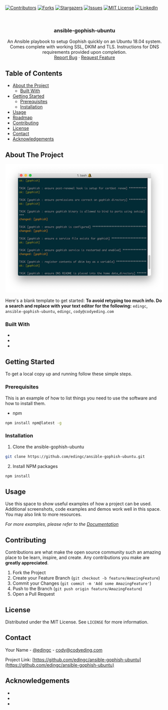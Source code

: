 <!-- PROJECT SHIELDS -->
<!--
*** I'm using markdown "reference style" links for readability.
*** Reference links are enclosed in brackets [ ] instead of parentheses ( ).
*** See the bottom of this document for the declaration of the reference variables
*** for contributors-url, forks-url, etc. This is an optional, concise syntax you may use.
*** https://www.markdownguide.org/basic-syntax/#reference-style-links
-->
[![Contributors][contributors-shield]][contributors-url]
[![Forks][forks-shield]][forks-url]
[![Stargazers][stars-shield]][stars-url]
[![Issues][issues-shield]][issues-url]
[![MIT License][license-shield]][license-url]
[![LinkedIn][linkedin-shield]][linkedin-url]

<br />
<p align="center">

  <h3 align="center">ansible-gophish-ubuntu</h3>

  <p align="center">
    An Ansible playbook to setup Gophish quickly on an Ubuntu 18.04 system. Comes complete with working SSL, DKIM and TLS. Instructions for DNS requirements provided upon completion.
    <br />
    <a href="https://github.com/edingc/ansible-gophish-ubuntu/issues">Report Bug</a>
    ·
    <a href="https://github.com/edingc/ansible-gophish-ubuntu/issues">Request Feature</a>
  </p>
</p>



<!-- TABLE OF CONTENTS -->
## Table of Contents

* [About the Project](#about-the-project)
  * [Built With](#built-with)
* [Getting Started](#getting-started)
  * [Prerequisites](#prerequisites)
  * [Installation](#installation)
* [Usage](#usage)
* [Roadmap](#roadmap)
* [Contributing](#contributing)
* [License](#license)
* [Contact](#contact)
* [Acknowledgements](#acknowledgements)



<!-- ABOUT THE PROJECT -->
## About The Project

[![Product Name Screen Shot][product-screenshot]](https://example.com)

Here's a blank template to get started:
**To avoid retyping too much info. Do a search and replace with your text editor for the following:**
`edingc`, `ansible-gophish-ubuntu`, `edingc`, `cody@codyeding.com`


### Built With

* []()
* []()
* []()



<!-- GETTING STARTED -->
## Getting Started

To get a local copy up and running follow these simple steps.

### Prerequisites

This is an example of how to list things you need to use the software and how to install them.
* npm
```sh
npm install npm@latest -g
```

### Installation

1. Clone the ansible-gophish-ubuntu
```sh
git clone https://github.com/edingc/ansible-gophish-ubuntu.git
```
2. Install NPM packages
```sh
npm install
```



<!-- USAGE EXAMPLES -->
## Usage

Use this space to show useful examples of how a project can be used. Additional screenshots, code examples and demos work well in this space. You may also link to more resources.

_For more examples, please refer to the [Documentation](https://example.com)_

<!-- CONTRIBUTING -->
## Contributing

Contributions are what make the open source community such an amazing place to be learn, inspire, and create. Any contributions you make are **greatly appreciated**.

1. Fork the Project
2. Create your Feature Branch (`git checkout -b feature/AmazingFeature`)
3. Commit your Changes (`git commit -m 'Add some AmazingFeature'`)
4. Push to the Branch (`git push origin feature/AmazingFeature`)
5. Open a Pull Request


<!-- LICENSE -->
## License

Distributed under the MIT License. See `LICENSE` for more information.

<!-- CONTACT -->
## Contact

Your Name - [@edingc](https://twitter.com/edingc) - cody@codyeding.com

Project Link: [https://github.com/edingc/ansible-gophish-ubuntu](https://github.com/edingc/ansible-gophish-ubuntu)



<!-- ACKNOWLEDGEMENTS -->
## Acknowledgements

* []()
* []()
* []()





<!-- MARKDOWN LINKS & IMAGES -->
<!-- https://www.markdownguide.org/basic-syntax/#reference-style-links -->
[contributors-shield]: https://img.shields.io/github/contributors/edingc/ansible-gophish-ubuntu.svg?style=flat-square
[contributors-url]: https://github.com/edingc/ansible-gophish-ubuntu/graphs/contributors
[forks-shield]: https://img.shields.io/github/forks/edingc/ansible-gophish-ubuntu.svg?style=flat-square
[forks-url]: https://github.com/edingc/ansible-gophish-ubuntu/network/members
[stars-shield]: https://img.shields.io/github/stars/edingc/ansible-gophish-ubuntu.svg?style=flat-square
[stars-url]: https://github.com/edingc/ansible-gophish-ubuntu/stargazers
[issues-shield]: https://img.shields.io/github/issues/edingc/ansible-gophish-ubuntu.svg?style=flat-square
[issues-url]: https://github.com/edingc/ansible-gophish-ubuntu/issues
[license-shield]: https://img.shields.io/github/license/edingc/ansible-gophish-ubuntu.svg?style=flat-square
[license-url]: https://github.com/edingc/ansible-gophish-ubuntu/blob/master/LICENSE.txt
[linkedin-shield]: https://img.shields.io/badge/-LinkedIn-black.svg?style=flat-square&logo=linkedin&colorB=555
[linkedin-url]: https://linkedin.com/in/codyeding
[product-screenshot]: images/screenshot.png

